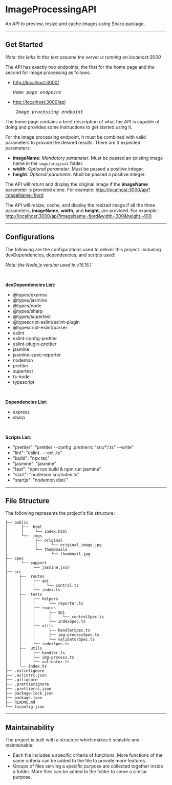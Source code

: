 # ImageProcessingAPI

An API to preview, resize and cache images using Sharp package.

---

## Get Started

_Note: the links in this text assume the server is running on localhost:3000_

The API has exactly two endpoints, the first for the home page and the second for image processing as follows:

-   [http://localhost:3000/](http://localhost:3000/) <pre> _Home page endpoint_</pre>
-   [http://localhost:3000/api](http://localhost:3000/api) <pre> _Image processing endpoint_</pre>

The home page contains a brief description of what the API is capable of doing and provides some instructions to get started using it.

For the image processing endpoint, it must be combined with valid parameters to provide the desired results. There are 3 expected parameters:

-   **imageName**: _Mandatory parameter_. Must be passed an existing image name in the `imgs/original` folder.
-   **width**: _Optional parameter_. Must be passed a positive integer.
-   **height**: _Optional parameter_. Must be passed a positive integer.

The API will return and display the original image if the **imageName** parameter is provided alone. For example:
[http://localhost:3000/api?imageName=fjord](http://localhost:3000/api?imageName=fjord)

The API will resize, cache, and display the resized image if all the three parameters, **imageName**, **width**, and **height**, are provided. For example:
[http://localhost:3000/api?imageName=fjord&width=300&height=400](http://localhost:3000/api?imageName=fjord&width=300&height=400)

---

## Configurations

The following are the configurations used to deliver this project. Including devDependencies, dependencies, and scripts used:

_Note: the Node.js version used is v16.15.1_

<br>

**devDependencies List:**

-   @types/express
-   @types/jasmine
-   @types/node
-   @types/sharp
-   @types/supertest
-   @typescript-eslint/eslint-plugin
-   @typescript-eslint/parser
-   eslint
-   eslint-config-prettier
-   eslint-plugin-prettier
-   jasmine
-   jasmine-spec-reporter
-   nodemon
-   prettier
-   supertest
-   ts-node
-   typescript

<br>

**Dependencies List:**

-   express
-   sharp

<br>

**Scripts List:**

-   "prettier": "prettier --config .prettierrc \"src/\*_/_.ts\" --write"
-   "lint": "eslint . --ext .ts"
-   "build": "npx tsc"
-   "jasmine": "jasmine"
-   "test": "npm run build & npm run jasmine"
-   "start": "nodemon src/index.ts"
-   "startjs": "nodemon dist/."

---

## File Structure

The following represents the project's file structure:

    ├── public
    │      ├──  html
    │      │     └── index.html
    │      └──  imgs
    │            ├── original
    │            │      └── original_image.jpg
    │            └── thumbnails
    │                   └── thumbnail.jpg
    ├── spec
    │      └── support
    │           └── jasmine.json
    ├── src
    │     ├──  routes
    │     │     ├── api
    │     │     │     └── control.ts
    │     │     └── index.ts
    │     ├──  tests
    │     │     ├── helpers
    │     │     │      └── reporter.ts
    │     │     ├── routes
    │     │     │      ├── api
    │     │     │      │     └── controlSpec.ts
    │     │     │      └── indexSpec.ts
    │     │     ├── utils
    │     │     │      ├── handlerSpec.ts
    │     │     │      ├── img-processSpec.ts
    │     │     │      └── validatorSpec.ts
    │     │     └── indexSpec.ts
    │     ├──  utils
    │     │     ├── handler.ts
    │     │     ├── img-process.ts
    │     │     └── validator.ts
    │     └── index.ts
    ├── .eslintignore
    ├── .eslintrc.json
    ├── .gitignore
    ├── .prettierignore
    ├── .prettierrc.json
    ├── package-lock.json
    ├── package.json
    ├── README.md
    └── tsconfig.json

---

## Maintainability

The project is built with a structure which makes it scalable and maintainable:

-   Each file includes a specific criteria of functions. More functions of the same criteria can be added to the file to provide more features.
-   Groups of files serving a specific purpose are collected together inside a folder. More files can be added to the folder to serve a similar purpose.
